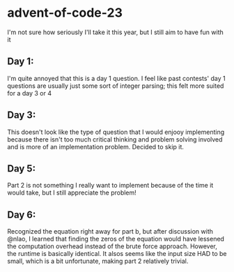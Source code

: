 # advent-of-code-23

I'm not sure how seriously I'll take it this year, but I still aim to have fun with it

## Day 1:

I'm quite annoyed that this is a day 1 question. I feel like past contests' day 1 questions are usually just some sort of integer parsing; this felt more suited for a day 3 or 4

## Day 3:

This doesn't look like the type of question that I would enjooy implementing because there isn't too much critical thinking and problem solving involved and is more of an implementation problem. Decided to skip it. 

## Day 5:

Part 2 is not something I really want to implement because of the time it would take, but I still appreciate the problem!

## Day 6:
Recognized the equation right away for part b, but after discussion with @nlao, I learned that finding the zeros of the equation would have lessened the computation overhead instead of the brute force approach. However, the runtime is basically identical. It alsos seems like the input size HAD to be small, which is a bit unfortunate, making part 2 relatively trivial.